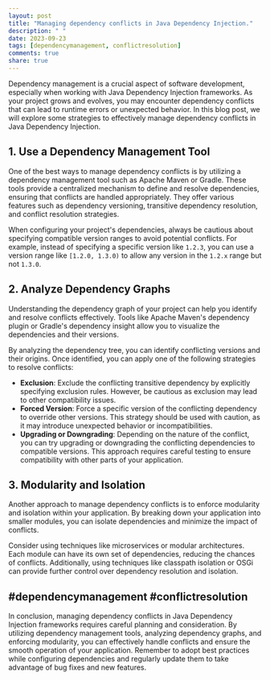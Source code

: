 ```yaml
---
layout: post
title: "Managing dependency conflicts in Java Dependency Injection."
description: " "
date: 2023-09-23
tags: [dependencymanagement, conflictresolution]
comments: true
share: true
---
```


Dependency management is a crucial aspect of software development, especially when working with Java Dependency Injection frameworks. As your project grows and evolves, you may encounter dependency conflicts that can lead to runtime errors or unexpected behavior. In this blog post, we will explore some strategies to effectively manage dependency conflicts in Java Dependency Injection.

## 1. Use a Dependency Management Tool

One of the best ways to manage dependency conflicts is by utilizing a dependency management tool such as Apache Maven or Gradle. These tools provide a centralized mechanism to define and resolve dependencies, ensuring that conflicts are handled appropriately. They offer various features such as dependency versioning, transitive dependency resolution, and conflict resolution strategies.

When configuring your project's dependencies, always be cautious about specifying compatible version ranges to avoid potential conflicts. For example, instead of specifying a specific version like `1.2.3`, you can use a version range like `[1.2.0, 1.3.0)` to allow any version in the `1.2.x` range but not `1.3.0`.

## 2. Analyze Dependency Graphs

Understanding the dependency graph of your project can help you identify and resolve conflicts effectively. Tools like Apache Maven's dependency plugin or Gradle's dependency insight allow you to visualize the dependencies and their versions.

By analyzing the dependency tree, you can identify conflicting versions and their origins. Once identified, you can apply one of the following strategies to resolve conflicts:

- **Exclusion**: Exclude the conflicting transitive dependency by explicitly specifying exclusion rules. However, be cautious as exclusion may lead to other compatibility issues.
- **Forced Version**: Force a specific version of the conflicting dependency to override other versions. This strategy should be used with caution, as it may introduce unexpected behavior or incompatibilities.
- **Upgrading or Downgrading**: Depending on the nature of the conflict, you can try upgrading or downgrading the conflicting dependencies to compatible versions. This approach requires careful testing to ensure compatibility with other parts of your application.

## 3. Modularity and Isolation

Another approach to manage dependency conflicts is to enforce modularity and isolation within your application. By breaking down your application into smaller modules, you can isolate dependencies and minimize the impact of conflicts.

Consider using techniques like microservices or modular architectures. Each module can have its own set of dependencies, reducing the chances of conflicts. Additionally, using techniques like classpath isolation or OSGi can provide further control over dependency resolution and isolation.

## #dependencymanagement #conflictresolution

In conclusion, managing dependency conflicts in Java Dependency Injection frameworks requires careful planning and consideration. By utilizing dependency management tools, analyzing dependency graphs, and enforcing modularity, you can effectively handle conflicts and ensure the smooth operation of your application. Remember to adopt best practices while configuring dependencies and regularly update them to take advantage of bug fixes and new features.